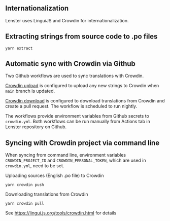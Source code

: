 ## Internationalization

Lenster uses LinguiJS and Crowdin for internationalization.

## Extracting strings from source code to .po files

    yarn extract

## Automatic sync with Crowdin via Github

Two Github workflows are used to sync translations with Crowdin.

[Crowdin upload](https://github.com/lensterxyz/lenster/blob/main/.github/workflows/crowdin-upload.yml) is configured to upload any new strings to Crowdin when `main` branch is updated.

[Crowdin download](https://github.com/lensterxyz/lenster/blob/main/.github/workflows/crowdin-download.yml) is configured to download translations from Crowdin and create a pull request. The workflow is scheduled to run nightly.

The workflows provide environment variables from Github secrets to `crowdin.yml`. Both workflows can be run manually from Actions tab in Lenster repository on Github.

## Syncing with Crowdin project via command line

When syncing from command line, environment variables `CROWDIN_PROJECT_ID` and `CROWDIN_PERSONAL_TOKEN`, which are used in `crowdin.yml`, need to be set.

Uploading sources (English .po file) to Crowdin

    yarn crowdin push

Downloading translations from Crowdin

    yarn crowdin pull

See https://lingui.js.org/tools/crowdin.html for details
